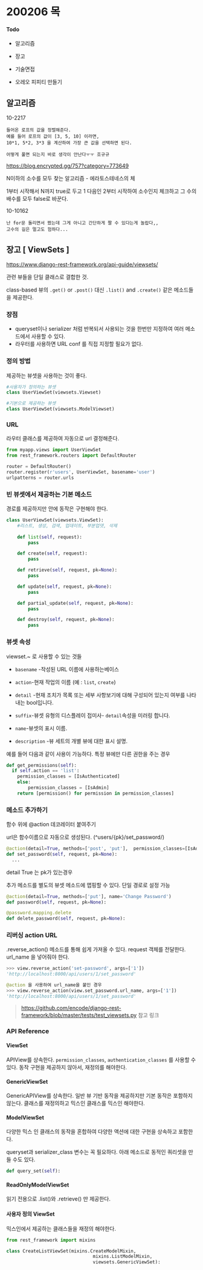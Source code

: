 # 200206 목

#### Todo

- 알고리즘

- 장고

- 기술면접
- 오레오 피피티 만들기



## 알고리즘

10-2217

```
들어온 로프의 값을 정렬해준다.
예를 들어 로프의 값이 [3, 5, 10] 이라면,
10*1, 5*2, 3*3 을 계산하여 가장 큰 값을 선택하면 된다.

어떻게 풀면 되는지 바로 생각이 안난다ㅜㅜ 흐규규
```



https://blog.encrypted.gg/757?category=773649

N이하의 소수를 모두 찾는 알고리즘 - 에라토스테네스의 체

1부터 시작해서 N까지 true로 두고 1 다음인 2부터 시작하여 소수인지 체크하고 그 수의 배수를 모두 false로 바꾼다.



10-10162

```
난 for문 돌리면서 짰는데 그게 아니고 간단하게 짤 수 있다는게 놀랍다,,
고수의 길은 멀고도 험하다...
```



## 장고  [ ViewSets ]

https://www.django-rest-framework.org/api-guide/viewsets/

관련 뷰들을 단일 클래스로 결합한 것.

class-based 뷰의 `.get()` or `.post()` 대신 `.list()` and `.create()` 같은 메소드들을 제공한다.



### 장점

- queryset이나 serializer 처럼 반복되서 사용되는 것을 한번만 지정하여 여러 메소드에서 사용할 수 있다.
- 라우터를 사용하면 URL conf 를 직접 지정할 필요가 없다.



### 정의 방법

제공하는 뷰셋을 사용하는 것이 좋다.

```python
#사용자가 정의하는 뷰셋
class UserViewSet(viewsets.Viewset)

#기본으로 제공하는 뷰셋
class UserViewSet(viewsets.ModelViewset)
```



### URL

라우터 클래스를 제공하여 자동으로 url 결정해준다.

```python
from myapp.views import UserViewSet
from rest_framework.routers import DefaultRouter

router = DefaultRouter()
router.register(r'users', UserViewSet, basename='user')
urlpatterns = router.urls
```



### 빈 뷰셋에서 제공하는 기본 메소드

경로를 제공하지만 안에 동작은 구현해야 한다.

```Python
class UserViewSet(viewsets.ViewSet):
  	#리스트, 생성, 검색, 업데이트, 부분업뎃, 삭제
    
    def list(self, request):
        pass

    def create(self, request):
        pass

    def retrieve(self, request, pk=None):
        pass

    def update(self, request, pk=None):
        pass

    def partial_update(self, request, pk=None):
        pass

    def destroy(self, request, pk=None):
        pass
```



### 뷰셋 속성

viewset.~ 로 사용할 수 있는 것들

- `basename` -작성된 URL 이름에 사용하는베이스

- `action`-현재 작업의 이름 (예 : `list`, `create`)

- `detail` -현재 조치가 목록 또는 세부 사항보기에 대해 구성되어 있는지 여부를 나타내는 bool입니다.

- `suffix`-뷰셋 유형의 디스플레이 접미사- `detail`속성을 미러링 합니다.

- `name`-뷰셋의 표시 이름.

- `description` -뷰 세트의 개별 뷰에 대한 표시 설명.

  

예를 들어 다음과 같이 사용이 가능하다. 특정 뷰에만 다른 권한을 주는 경우

```python
def get_permissions(self):
  if self.action == 'list':
    permission_classes = [IsAuthenticated]
	else:
        permission_classes = [IsAdmin]
 	return [permission() for permission in permission_classes]
```



### 메소드 추가하기

함수 위에 @action 데코레이터 붙여주기

url은 함수이름으로 자동으로 생성된다. (^users/{pk}/set_password/)

```python
@action(detail=True, methods=['post', 'put'],  permission_classes=[IsAdminOrIsSelf])
def set_password(self, request, pk=None):
  ...
```

detail True 는 pk가 있는경우



추가 메소드를 별도의 뷰셋 메소드에 맵핑할 수 있다. 단일 경로로 설정 가능

```python
@action(detail=True, methods=['put'], name='Change Password')
def password(self, request, pk=None):

@password.mapping.delete
def delete_password(self, request, pk=None):
```



### 리버싱 action URL

.reverse_action() 메소드를 통해 쉽게 가져올 수 있다. request 객체를 전달한다. url_name 을 넣어줘야 한다.

```python
>>> view.reverse_action('set-password', args=['1'])
'http://localhost:8000/api/users/1/set_password'

@action 을 사용하여 url_name을 붙인 경우
>>> view.reverse_action(view.set_password.url_name, args=['1'])
'http://localhost:8000/api/users/1/set_password'
```

>https://github.com/encode/django-rest-framework/blob/master/tests/test_viewsets.py 참고 링크



### API Reference

#### ViewSet

APIView를 상속한다. `permission_classes`, `authentication_classes` 를 사용할 수 있다. 동작 구현을 제공하지 않아서, 재정의를 해야한다.



#### GenericViewSet

GenericAPIView를 상속한다. 일반 뷰 기반 동작을 제공하지만 기본 동작은 포함하지 않는다. 클래스를 재정의하고 믹스인 클래스를 믹스인 해야한다.



#### ModelViewSet

다양한 믹스 인 클래스의 동작을 혼합하여 다양한 액션에 대한 구현을 상속하고 포함한다.

queryset과 serializer_class 변수는 꼭 필요하다. 아래 메소드로 동적인 쿼리셋을 만들 수도 있다.

```python
def query_set(self):
```



#### ReadOnlyModelViewSet

읽기 전용으로 .list()와 .retrieve() 만 제공한다.



#### 사용자 정의 ViewSet

믹스인에서 제공하는 클래스들을 재정의 해야한다.

```python
from rest_framework import mixins

class CreateListViewSet(mixins.CreateModelMixin,
                                mixins.ListModelMixin,
                                viewsets.GenericViewSet):
```

